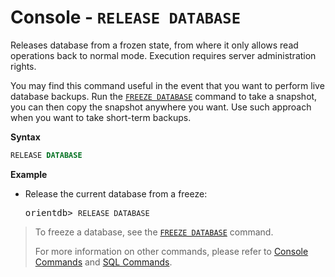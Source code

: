 
# Console - `RELEASE DATABASE`

Releases database from a frozen state, from where it only allows read operations back to normal mode.  Execution requires server administration rights.

You may find this command useful in the event that you want to perform live database backups.  Run the [`FREEZE DATABASE`](Console-Command-Freeze-Db.md) command to take a snapshot, you can then copy the snapshot anywhere you want.  Use such approach when you want to take short-term backups.

**Syntax**

```sql
RELEASE DATABASE
```

**Example**

- Release the current database from a freeze:

  <pre>
  orientdb> <code class='lang-sql userinput'>RELEASE DATABASE</code>
  </pre>

>To freeze a database, see the [`FREEZE DATABASE`](Console-Command-Freeze-Db.md) command.
>
>For more information on other commands, please refer to [Console Commands](Console-Commands.md) and [SQL Commands](../sql/SQL-Commands.md).

